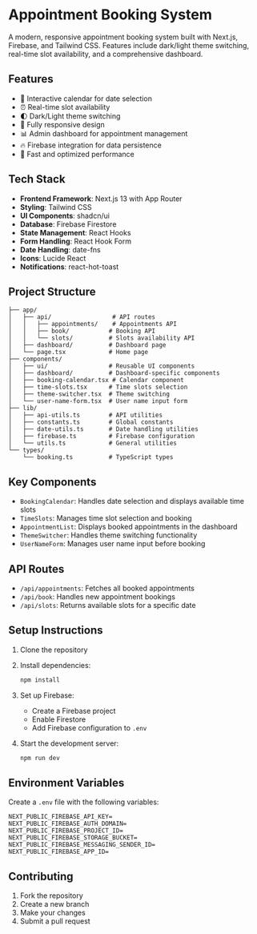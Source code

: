 # Appointment Booking System

A modern, responsive appointment booking system built with Next.js, Firebase, and Tailwind CSS. Features include dark/light theme switching, real-time slot availability, and a comprehensive dashboard.

## Features

- 📅 Interactive calendar for date selection
- ⏰ Real-time slot availability
- 🌓 Dark/Light theme switching
- 📱 Fully responsive design
- 📊 Admin dashboard for appointment management
- 🔥 Firebase integration for data persistence
- 🚀 Fast and optimized performance

## Tech Stack

- **Frontend Framework**: Next.js 13 with App Router
- **Styling**: Tailwind CSS
- **UI Components**: shadcn/ui
- **Database**: Firebase Firestore
- **State Management**: React Hooks
- **Form Handling**: React Hook Form
- **Date Handling**: date-fns
- **Icons**: Lucide React
- **Notifications**: react-hot-toast

## Project Structure

```
├── app/
│   ├── api/                 # API routes
│   │   ├── appointments/    # Appointments API
│   │   ├── book/           # Booking API
│   │   └── slots/          # Slots availability API
│   ├── dashboard/          # Dashboard page
│   └── page.tsx            # Home page
├── components/
│   ├── ui/                 # Reusable UI components
│   ├── dashboard/          # Dashboard-specific components
│   ├── booking-calendar.tsx # Calendar component
│   ├── time-slots.tsx      # Time slots selection
│   ├── theme-switcher.tsx  # Theme switching
│   └── user-name-form.tsx  # User name input form
├── lib/
│   ├── api-utils.ts        # API utilities
│   ├── constants.ts        # Global constants
│   ├── date-utils.ts       # Date handling utilities
│   ├── firebase.ts         # Firebase configuration
│   └── utils.ts            # General utilities
└── types/
    └── booking.ts          # TypeScript types
```

## Key Components

- `BookingCalendar`: Handles date selection and displays available time slots
- `TimeSlots`: Manages time slot selection and booking
- `AppointmentList`: Displays booked appointments in the dashboard
- `ThemeSwitcher`: Handles theme switching functionality
- `UserNameForm`: Manages user name input before booking

## API Routes

- `/api/appointments`: Fetches all booked appointments
- `/api/book`: Handles new appointment bookings
- `/api/slots`: Returns available slots for a specific date

## Setup Instructions

1. Clone the repository
2. Install dependencies:
   ```bash
   npm install
   ```
3. Set up Firebase:
   - Create a Firebase project
   - Enable Firestore
   - Add Firebase configuration to `.env`

4. Start the development server:
   ```bash
   npm run dev
   ```

## Environment Variables

Create a `.env` file with the following variables:

```env
NEXT_PUBLIC_FIREBASE_API_KEY=
NEXT_PUBLIC_FIREBASE_AUTH_DOMAIN=
NEXT_PUBLIC_FIREBASE_PROJECT_ID=
NEXT_PUBLIC_FIREBASE_STORAGE_BUCKET=
NEXT_PUBLIC_FIREBASE_MESSAGING_SENDER_ID=
NEXT_PUBLIC_FIREBASE_APP_ID=
```

## Contributing

1. Fork the repository
2. Create a new branch
3. Make your changes
4. Submit a pull request

